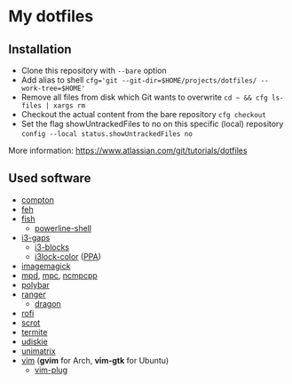 My dotfiles
===========

Installation
-------------
* Clone this repository with `--bare` option
* Add alias to shell `cfg='git --git-dir=$HOME/projects/dotfiles/ --work-tree=$HOME'`
* Remove all files from disk which Git wants to overwrite `cd ~ && cfg ls-files | xargs rm`
* Checkout the actual content from the bare repository `cfg checkout`
* Set the flag showUntrackedFiles to no on this specific (local) repository `config --local status.showUntrackedFiles no`

More information: https://www.atlassian.com/git/tutorials/dotfiles

Used software
-------------

- [compton](https://github.com/chjj/compton)
- [feh](https://github.com/derf/feh)
- [fish](https://github.com/fish-shell/fish-shell)
  - [powerline-shell](https://github.com/b-ryan/powerline-shell)
- [i3-gaps](https://github.com/Airblader/i3)
  - [i3-blocks](https://github.com/vivien/i3blocks)
  - [i3lock-color](https://github.com/Raymo111/i3lock-color) ([PPA](https://github.com/codejamninja/i3lock-color-ubuntu))
- [imagemagick](https://github.com/ImageMagick/ImageMagick)
- [mpd](https://www.musicpd.org/), [mpc](https://www.musicpd.org/clients/mpc/), [ncmpcpp](https://github.com/ncmpcpp/ncmpcpp)
- [polybar](https://github.com/polybar/polybar)
- [ranger](https://github.com/ranger/ranger)
  - [dragon](https://aur.archlinux.org/packages/dragon-drag-and-drop/)
- [rofi](https://github.com/davatorium/rofi)
- [scrot](https://github.com/dreamer/scrot)
- [termite](https://github.com/thestinger/termite)
- [udiskie](https://github.com/coldfix/udiskie)
- [unimatrix](https://github.com/will8211/unimatrix)
- [vim](https://github.com/vim/vim) (**gvim** for Arch, **vim-gtk** for Ubuntu)
  - [vim-plug](https://github.com/junegunn/vim-plug)
